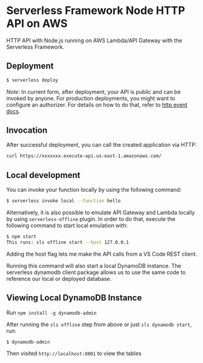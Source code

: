 # Serverless Framework Node HTTP API on AWS

HTTP API with Node.js running on AWS Lambda/API Gateway with the Serverless Framework.

## Deployment

```bash
$ serverless deploy
```

_Note_: In current form, after deployment, your API is public and can be invoked by anyone. For production deployments, you might want to configure an authorizer. For details on how to do that, refer to [http event docs](https://www.serverless.com/framework/docs/providers/aws/events/apigateway/).

## Invocation

After successful deployment, you can call the created application via HTTP:

```bash
curl https://xxxxxxx.execute-api.us-east-1.amazonaws.com/
```

## Local development

You can invoke your function locally by using the following command:

```bash
$ serverless invoke local --function hello
```

Alternatively, it is also possible to emulate API Gateway and Lambda locally by using `serverless-offline` plugin. In order to do that, execute the following command to start local emulation with:

```bash
$ npm start
This runs: sls offline start --host 127.0.0.1
```

Adding the host flag lets me make the API calls from a VS Code REST client.

Running this command will also start a local DynamoDB instance. The serverless dynamodb client package allows us to use the same code to reference our local or deployed database.

## Viewing Local DynamoDB Instance

Run ```npm install -g dynamodb-admin```

After running the ```sls offline``` step from above or just ```sls dynamodb start```, run:

```bash
$ dynamodb-admin
```

Then visited `http://localhost:8001` to view the tables
